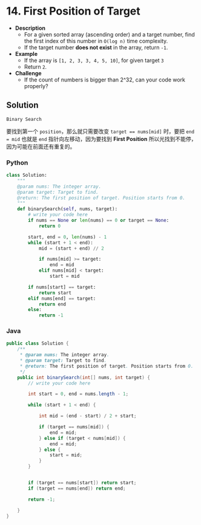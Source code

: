 # 14. First Position of Target

- **Description**
    - For a given sorted array (ascending order) and a target number, find the first index of this number in `O(log n)` time complexity.
    - If the target number **does not exist** in the array, return `-1`.
- **Example**
    - If the array is `[1, 2, 3, 3, 4, 5, 10]`, for given target `3`
    - Return `2`.
- **Challenge**
    - If the count of numbers is bigger than 2^32, can your code work properly?



## Solution

`Binary Search`

要找到第一个 `position`，那么就只需要改变 `target == nums[mid]` 时，要把 `end = mid` 也就是 `end` 指针向左移动，因为要找到 **First Position** 所以光找到不能停，因为可能在前面还有重复的。

### Python

```python
class Solution:
    """
    @param nums: The integer array.
    @param target: Target to find.
    @return: The first position of target. Position starts from 0.
    """
    def binarySearch(self, nums, target):
        # write your code here
        if nums == None or len(nums) == 0 or target == None:
            return 0

        start, end = 0, len(nums) - 1
        while (start + 1 < end):
            mid = (start + end) // 2

            if nums[mid] >= target:
                end = mid
            elif nums[mid] < target:
                start = mid

        if nums[start] == target:
            return start
        elif nums[end] == target:
            return end
        else:
            return -1
```


### Java


```java
public class Solution {
    /**
     * @param nums: The integer array.
     * @param target: Target to find.
     * @return: The first position of target. Position starts from 0.
     */
    public int binarySearch(int[] nums, int target) {
        // write your code here

        int start = 0, end = nums.length - 1;

        while (start + 1 < end) {

            int mid = (end - start) / 2 + start;

            if (target == nums[mid]) {
                end = mid;
            } else if (target < nums[mid]) {
                end = mid;
            } else {
                start = mid;
            }
        }


        if (target == nums[start]) return start;
        if (target == nums[end]) return end;

        return -1;

    }
}
```
